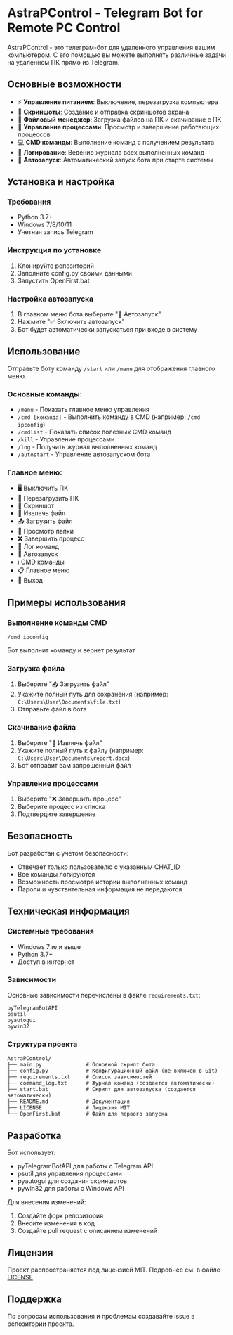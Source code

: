 # AstraPControl - Telegram Bot for Remote PC Control


AstraPControl - это телеграм-бот для удаленного управления вашим компьютером. С его помощью вы можете выполнять различные задачи на удаленном ПК прямо из Telegram.

## Основные возможности

- ⚡ **Управление питанием**: Выключение, перезагрузка компьютера
- 📸 **Скриншоты**: Создание и отправка скриншотов экрана
- 📁 **Файловый менеджер**: Загрузка файлов на ПК и скачивание с ПК
- 🛑 **Управление процессами**: Просмотр и завершение работающих процессов
- 💻 **CMD команды**: Выполнение команд с получением результата
- 📝 **Логирование**: Ведение журнала всех выполненных команд
- 🚀 **Автозапуск**: Автоматический запуск бота при старте системы

## Установка и настройка

### Требования
- Python 3.7+
- Windows 7/8/10/11
- Учетная запись Telegram

### Инструкция по установке

1. Клонируйте репозиторий
2. Заполните config.py своими данными
3. Запустить OpenFirst.bat

### Настройка автозапуска
1. В главном меню бота выберите "🚀 Автозапуск"
2. Нажмите "✅ Включить автозапуск"
3. Бот будет автоматически запускаться при входе в систему

## Использование

Отправьте боту команду `/start` или `/menu` для отображения главного меню.

### Основные команды:
- `/menu` - Показать главное меню управления
- `/cmd [команда]` - Выполнить команду в CMD (например: `/cmd ipconfig`)
- `/cmdlist` - Показать список полезных CMD команд
- `/kill` - Управление процессами
- `/log` - Получить журнал выполненных команд
- `/autostart` - Управление автозапуском бота

### Главное меню:
- 🖥️ Выключить ПК
- 🔄 Перезагрузить ПК
- 📸 Скриншот
- 📁 Извлечь файл
- 📤 Загрузить файл
- 📂 Просмотр папки
- ❌ Завершить процесс
- 📝 Лог команд
- 🚀 Автозапуск
- ℹ️ CMD команды
- 📋 Главное меню
- 🛑 Выход

## Примеры использования

### Выполнение команды CMD
```
/cmd ipconfig
```
Бот выполнит команду и вернет результат

### Загрузка файла
1. Выберите "📤 Загрузить файл"
2. Укажите полный путь для сохранения (например: `C:\Users\User\Documents\file.txt`)
3. Отправьте файл в бота

### Скачивание файла
1. Выберите "📁 Извлечь файл"
2. Укажите полный путь к файлу (например: `C:\Users\User\Documents\report.docx`)
3. Бот отправит вам запрошенный файл

### Управление процессами
1. Выберите "❌ Завершить процесс"
2. Выберите процесс из списка
3. Подтвердите завершение

## Безопасность

Бот разработан с учетом безопасности:
- Отвечает только пользователю с указанным CHAT_ID
- Все команды логируются
- Возможность просмотра истории выполненных команд
- Пароли и чувствительная информация не передаются

## Техническая информация

### Системные требования
- Windows 7 или выше
- Python 3.7+
- Доступ в интернет

### Зависимости
Основные зависимости перечислены в файле `requirements.txt`:
```
pyTelegramBotAPI
psutil
pyautogui
pywin32
```

### Структура проекта
```
AstraPControl/
├── main.py              # Основной скрипт бота
├── config.py            # Конфигурационный файл (не включен в Git)
├── requirements.txt     # Список зависимостей
├── command_log.txt      # Журнал команд (создается автоматически)
├── start.bat            # Скрипт для автозапуска (создается автоматически)
├── README.md            # Документация
├── LICENSE              # Лицензия MIT
└── OpenFirst.bat        # Файл для первого запуска
```

## Разработка

Бот использует:
- pyTelegramBotAPI для работы с Telegram API
- psutil для управления процессами
- pyautogui для создания скриншотов
- pywin32 для работы с Windows API

Для внесения изменений:
1. Создайте форк репозитория
2. Внесите изменения в код
3. Создайте pull request с описанием изменений

## Лицензия

Проект распространяется под лицензией MIT. Подробнее см. в файле [LICENSE](LICENSE).

## Поддержка


По вопросам использования и проблемам создавайте issue в репозитории проекта.
